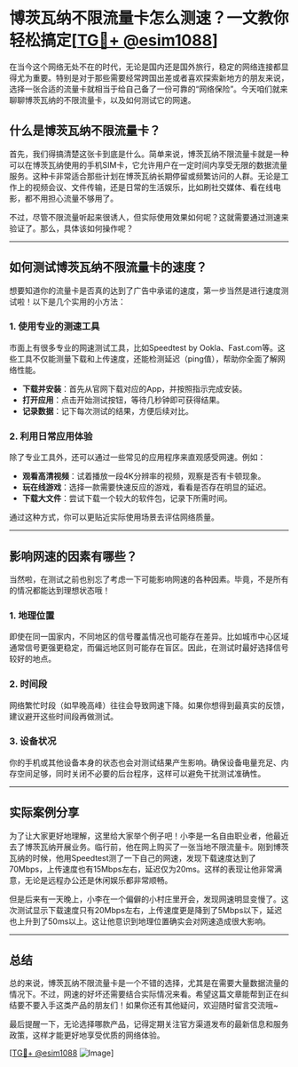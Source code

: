 # 博茨瓦纳不限流量卡怎么测速？一文教你轻松搞定[[TG💪+ @esim1088](https://t.me/s/esim1088)]

在当今这个网络无处不在的时代，无论是国内还是国外旅行，稳定的网络连接都显得尤为重要。特别是对于那些需要经常跨国出差或者喜欢探索新地方的朋友来说，选择一张合适的流量卡就相当于给自己备了一份可靠的“网络保险”。今天咱们就来聊聊博茨瓦纳的不限流量卡，以及如何测试它的网速。

## 什么是博茨瓦纳不限流量卡？

首先，我们得搞清楚这张卡到底是什么。简单来说，博茨瓦纳不限流量卡就是一种可以在博茨瓦纳使用的手机SIM卡，它允许用户在一定时间内享受无限的数据流量服务。这种卡非常适合那些计划在博茨瓦纳长期停留或频繁访问的人群。无论是工作上的视频会议、文件传输，还是日常的生活娱乐，比如刷社交媒体、看在线电影，都不用担心流量不够用了。

不过，尽管不限流量听起来很诱人，但实际使用效果如何呢？这就需要通过测速来验证了。那么，具体该如何操作呢？

---

## 如何测试博茨瓦纳不限流量卡的速度？

想要知道你的流量卡是否真的达到了广告中承诺的速度，第一步当然是进行速度测试啦！以下是几个实用的小方法：

### 1. 使用专业的测速工具

市面上有很多专业的网速测试工具，比如Speedtest by Ookla、Fast.com等。这些工具不仅能测量下载和上传速度，还能检测延迟（ping值），帮助你全面了解网络性能。

- **下载并安装**：首先从官网下载对应的App，并按照指示完成安装。
- **打开应用**：点击开始测试按钮，等待几秒钟即可获得结果。
- **记录数据**：记下每次测试的结果，方便后续对比。

### 2. 利用日常应用体验

除了专业工具外，还可以通过一些常见的应用程序来直观感受网速。例如：

- **观看高清视频**：试着播放一段4K分辨率的视频，观察是否有卡顿现象。
- **玩在线游戏**：选择一款需要快速反应的游戏，看看是否存在明显的延迟。
- **下载大文件**：尝试下载一个较大的软件包，记录下所需时间。

通过这种方式，你可以更贴近实际使用场景去评估网络质量。

---

## 影响网速的因素有哪些？

当然啦，在测试之前也别忘了考虑一下可能影响网速的各种因素。毕竟，不是所有的情况都能达到理想状态哦！

### 1. 地理位置

即使在同一国家内，不同地区的信号覆盖情况也可能存在差异。比如城市中心区域通常信号更强更稳定，而偏远地区则可能存在盲区。因此，在测试时最好选择信号较好的地点。

### 2. 时间段

网络繁忙时段（如早晚高峰）往往会导致网速下降。如果你想得到最真实的反馈，建议避开这些时间段再做测试。

### 3. 设备状况

你的手机或其他设备本身的状态也会对测试结果产生影响。确保设备电量充足、内存空间足够，同时关闭不必要的后台程序，这样可以避免干扰测试准确性。

---

## 实际案例分享

为了让大家更好地理解，这里给大家举个例子吧！小李是一名自由职业者，他最近去了博茨瓦纳开展业务。临行前，他在网上购买了一张当地不限流量卡。刚到博茨瓦纳的时候，他用Speedtest测了一下自己的网速，发现下载速度达到了70Mbps，上传速度也有15Mbps左右，延迟仅为20ms。这样的表现让他非常满意，无论是远程办公还是休闲娱乐都非常顺畅。

但是后来有一天晚上，小李在一个偏僻的小村庄里开会，发现网速明显变慢了。这次测试显示下载速度只有20Mbps左右，上传速度更是降到了5Mbps以下，延迟也上升到了50ms以上。这让他意识到地理位置确实会对网速造成很大影响。

---

## 总结

总的来说，博茨瓦纳不限流量卡是一个不错的选择，尤其是在需要大量数据流量的情况下。不过，网速的好坏还需要结合实际情况来看。希望这篇文章能帮到正在纠结要不要入手这类产品的朋友们！如果你还有其他疑问，欢迎随时留言交流哦~

最后提醒一下，无论选择哪款产品，记得定期关注官方渠道发布的最新信息和服务政策，这样才能更好地享受优质的网络体验。

[[TG💪+ @esim1088](https://t.me/s/esim1088) ![Image](https://i.postimg.cc/4NQfJmqS/Snipaste-2025-05-13-00-14-12.png)]
